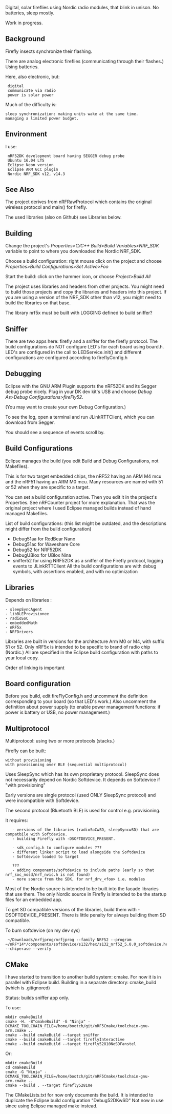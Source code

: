 Digital, solar fireflies using Nordic radio modules, that blink in unison.  No batteries, sleep mostly.

Work in progress.

Background
-

Firefly insects synchronize their flashing.

There are analog electronic fireflies (communicating through their flashes.)  Using batteries.

Here, also electronic, but:

     digital
     communicate via radio
     power is solar power  
     
Much of the difficulty is:

    sleep synchronization: making units wake at the same time.
    managing a limited power budget.

    
Environment
-
I use:

     nRF52DK development board having SEGGER debug probe
     Ubuntu 16.04 LTS
     Eclipse Neon version
     Eclipse ARM GCC plugin
     Nordic NRF_SDK v12, v14.3
    
See Also
-

The project derives from nRFRawProtocol which contains the original wireless protocol and main() for firefly.

The used libraries (also on Github) see Libraries below.
     

Building
-

Change the project's *Properties>C/C++ Build>Build Variables>NRF_SDK* variable to point to where you downloaded the Nordic NRF\_SDK.  
 
Choose a build configuration:  right mouse click on the project and choose *Properties>Build Configurations>Set Active>Foo*

Start the build:  click on the hammer icon, or choose *Project>Build All*

The project uses libraries and headers from other projects.  You might need to build those projects and copy the libraries and headers into this project.  If you are using a version of the NRF\_SDK other than v12, you might need to build the libraries on that base.

The library nrf5x must be built with LOGGING defined to build sniffer?

Sniffer
-

There are two apps here: firefly and a sniffer for the firefly protocol.
The build configurations do NOT configure LED's for each board using board.h.
LED's are configured in the call to LEDService.init() and different configurations are configured according to fireflyConfig.h


Debugging
-

Eclipse with the GNU ARM Plugin supports the nRF52DK and its Segger debug probe nicely.  Plug in your DK dev kit's USB and choose *Debug As>Debug Configurations>fireFly52*.

(You may want to create your own Debug Configuration.)

To see the log, open a terminal and run JLinkRTTClient, which you can download from Segger.

You should see a sequence of events scroll by.

Build Configurations
-

Eclipse manages the build (you edit Build and Debug Configurations, not Makefiles).

This is for two target embedded chips, the nRF52 having an ARM M4 mcu and the nRF51 having an ARM M0 mcu.  Many resources are named with 51 or 52 when they are specific to a target.

You can set a build configuration active.  Then you edit it in the project's Properties.  See nRFCounter project for more explanation.  That was the original project where I used Eclipse managed builds instead of hand managed Makefiles.

List of build configurations: (this list might be outdated, and the descriptions might differ from the build configuration)
 - Debug51aa for RedBear Nano
 - Debug51ac for Waveshare Core
 - Debug52 for NRF52DK
 - DebugUBlox for UBlox Nina
 - sniffer52 for using NRF52DK as a sniffer of the Firefly protocol, logging events to JLinkRTTClient
 All the build configurations are with debug symbols, with assertions enabled, and with no optimization

Libraries
-

Depends on libraries : 
    
    - sleepSyncAgent
    - libBLEProvisionee
    - radioSoC
    - embeddedMath
    - nRF5x
    - NRFDrivers
  
Libraries are built in versions for the architecture Arm M0 or M4, with suffix 51 or 52.
Only nRF5x is intended to be specific to brand of radio chip (Nordic.)
All are specified in the Eclipse build configuration with paths to your local copy.

Order of linking is important


Board configuration
-

Before you build, edit fireFlyConfig.h and uncomment the definition corresponding to your board (so that LED's work.)
Also uncomment the definition about power supply (to enable power management functions: if power is battery or USB, no power management.)


Multiprotocol
-

Multiprotocol: using two or more protocols (stacks.)

Firefly can be built:

    without provisioning
    with provisioning over BLE (sequential multiprotocol)
    
Uses SleepSync which has its own proprietary protocol.
SleepSync does not necessarily depend on Nordic Softdevice.
It depends on Softdevice if "with provisioning"

Early versions are single protocol (used ONLY SleepSync protocol) and were incompatible with Softdevice.  

The second protocol (Bluetooth BLE) is used for control e.g. provisioning.

It requires:

       - versions of the libraries (radioSoCwSD, sleepSyncwSD) that are compatbile with Softdevice.
       - building Firefly with -DSOFTDEVICE_PRESENT.
   
       - sdk_config.h to configure modules ???
       - different linker script to load alongside the Softdevice
       - Softdevice loaded to target
       
       ???
       - adding components/softdevice to include paths (early so that nrf_soc_nosd/nrf_nvic.h is not found)
       - more source from the SDK, for nrf_drv_<foo> i.e. modules

Most of the Nordic source is intended to be built into the facade libraries that use them.
The only Nordic source in Firefly is intended to be the startup files for an embedded app.
    
To get SD compatible versions of the libraries, build them with -DSOFTDEVICE_PRESENT.
There is little penalty for always building them SD compatible.

To burn softdevice (on my dev sys)

     ~/Downloads/nrfjprog/nrfjprog --family NRF52 --program ~/nRF*14*/components/softdevice/s132/hex/s132_nrf52_5.0.0_softdevice.hex --chiperase --verify



CMake
-
I have started to transition to another build system: cmake.
For now it is in parallel with Eclipse build.
Building in a separate directory: cmake_build (which is .gitignored)

Status: builds sniffer app only.

To use:

    mkdir cmakeBuild
    cmake -H. -B"cmakeBuild" -G "Ninja" -DCMAKE_TOOLCHAIN_FILE=/home/bootch/git/nRF5Cmake/toolchain-gnu-arm.cmake ..
    cmake --build cmakeBuild --target sniffer
    cmake --build cmakeBuild --target fireflyInteractive
    cmake --build cmakeBuild --target firefly52810NoSDFanstel
    
Or:
    
    mkdir cmakeBuild
    cd cmakeBuild
    cmake -G "Ninja" -DCMAKE_TOOLCHAIN_FILE=/home/bootch/git/nRF5Cmake/toolchain-gnu-arm.cmake ..
    cmake --build . --target firefly52810e

The CMakeLists.txt for now only documents the build.
It is intended to duplicate the Eclipse build configuration "Debug52DKwSD"
Not now in use since using Eclipse managed make instead.
